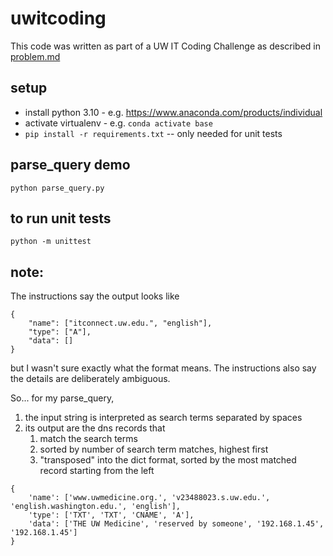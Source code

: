 # uwitcoding
This code was written as part of a UW IT Coding Challenge as described in [problem.md](problem.md)

## setup
- install python 3.10 - e.g. https://www.anaconda.com/products/individual
- activate virtualenv - e.g. `conda activate base`
- ```pip install -r requirements.txt```  -- only needed for unit tests

## parse_query demo
```python parse_query.py```

## to run unit tests
```python -m unittest```

## note:
The instructions say the output looks like
```
{
    "name": ["itconnect.uw.edu.", "english"],
    "type": ["A"],
    "data": []
}
```
but I wasn't sure exactly what the format means.  The instructions also say the details are deliberately ambiguous.

So... for my parse_query,
1. the input string is interpreted as search terms separated by spaces
2. its output are the dns records that
   1. match the search terms
   2. sorted by number of search term matches, highest first
   3. "transposed" into the dict format, sorted by the most matched record starting from the left

```
{
    'name': ['www.uwmedicine.org.', 'v23488023.s.uw.edu.', 'english.washington.edu.', 'english'],
    'type': ['TXT', 'TXT', 'CNAME', 'A'],
    'data': ['THE UW Medicine', 'reserved by someone', '192.168.1.45', '192.168.1.45']
}
```
